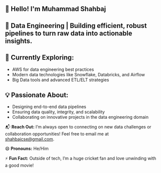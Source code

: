 ## 👋 Hello! I'm Muhammad Shahbaj

## 🎯 Data Engineering | Building efficient, robust pipelines to turn raw data into actionable insights.

## 🌱 Currently Exploring:

- AWS for data engineering best practices
- Modern data technologies like Snowflake, Databricks, and Airflow
- Big Data tools and advanced ETL/ELT strategies
## 💡 Passionate About:

- Designing end-to-end data pipelines
- Ensuring data quality, integrity, and scalability
- Collaborating on innovative projects in the data engineering domain
  
📬 **Reach Out:** I’m always open to connecting on new data challenges or collaboration opportunities! Feel free to email me at shahbajcse@gmail.com.

😄 **Pronouns:** He/Him

⚡ **Fun Fact:** Outside of tech, I’m a huge cricket fan and love unwinding with a good movie!



<!---
shahbaj-cse/shahbaj-cse is a ✨ special ✨ repository because its `README.md` (this file) appears on your GitHub profile.
You can click the Preview link to take a look at your changes.
--->
